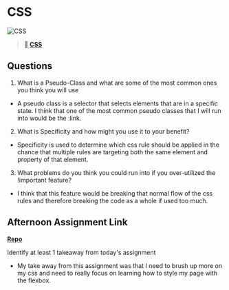 # CSS

![CSS](https://bcw.blob.core.windows.net/public/cssUnit/1411879719053976)

> **📖 [CSS](https://codeworksacademy.com/fs-student-guide/resources/wk1/03-CSS)**

## Questions

1. What is a Pseudo-Class and what are some of the most common ones you think you will use

- A pseudo class is a selector that selects elements that are in a specific state. I think that one of the most common pseudo classes that I will run into would be the :link.

2. What is Specificity and how might you use it to your benefit?

-  Specificity is used to determine which css rule should be applied in the chance that multiple rules are targeting both the same element and property of that element.

3. What problems do you think you could run into if you over-utilized the !important feature?

- I think that this feature would be breaking that normal flow of the css rules and therefore breaking the code as a whole if used too much.

## Afternoon Assignment Link

**[Repo](https://github.com/PKILB/day-2-afternoon-part-2)**

Identify at least 1 takeaway from today's assignment

- My take away from this assignment was that I need to brush up more on my css and need to really focus on learning how to style my page with the flexbox.
